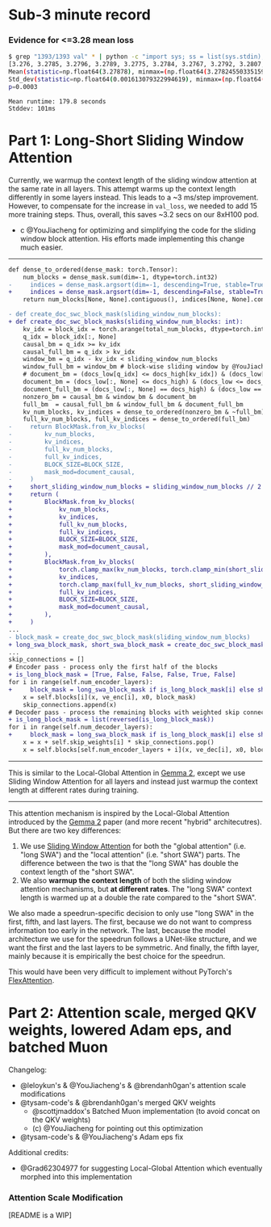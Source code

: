 # Sub-3 minute record

### Evidence for <=3.28 mean loss

```bash
$ grep "1393/1393 val" * | python -c "import sys; ss = list(sys.stdin); accs = [float(s.split()[1].split(':')[1]) for s in ss]; print(accs); import scipy.stats; mvs = scipy.stats.bayes_mvs(accs); print(mvs[0]); print(mvs[2]); print(f'p={scipy.stats.ttest_1samp(accs, 3.28, alternative='less').pvalue:.4f}')"
[3.276, 3.2785, 3.2796, 3.2789, 3.2775, 3.2784, 3.2767, 3.2792, 3.2807, 3.2801, 3.2805, 3.2777, 3.2799, 3.2786, 3.2776, 3.2791, 3.2808, 3.2776, 3.2786, 3.2789, 3.2784, 3.2755, 3.2784, 3.2798, 3.2825]
Mean(statistic=np.float64(3.27878), minmax=(np.float64(3.2782455033515947), np.float64(3.279314496648405)))
Std_dev(statistic=np.float64(0.001613079322994619), minmax=(np.float64(0.001268119576300257), np.float64(0.0020563656558746845)))
p=0.0003
```

```
Mean runtime: 179.8 seconds
Stddev: 101ms
```

# Part 1: Long-Short Sliding Window Attention

Currently, we warmup the context length of the sliding window attention at the same rate in all layers. This attempt warms up the context length differently in some layers instead. This leads to a ~3 ms/step improvement. However, to compensate for the increase in `val_loss`, we needed to add 15 more training steps. Thus, overall, this saves ~3.2 secs on our 8xH100 pod.

- c @YouJiacheng for optimizing and simplifying the code for the sliding window block attention. His efforts made implementing this change much easier.

---

```diff
def dense_to_ordered(dense_mask: torch.Tensor):
    num_blocks = dense_mask.sum(dim=-1, dtype=torch.int32)
-     indices = dense_mask.argsort(dim=-1, descending=True, stable=True).to(torch.int32)
+     indices = dense_mask.argsort(dim=-1, descending=False, stable=True).flip(-1).to(torch.int32)
    return num_blocks[None, None].contiguous(), indices[None, None].contiguous()

- def create_doc_swc_block_mask(sliding_window_num_blocks):
+ def create_doc_swc_block_masks(sliding_window_num_blocks: int):
    kv_idx = block_idx = torch.arange(total_num_blocks, dtype=torch.int32, device='cuda')
    q_idx = block_idx[:, None]
    causal_bm = q_idx >= kv_idx
    causal_full_bm = q_idx > kv_idx
    window_bm = q_idx - kv_idx < sliding_window_num_blocks
    window_full_bm = window_bm # block-wise sliding window by @YouJiacheng
    # document_bm = (docs_low[q_idx] <= docs_high[kv_idx]) & (docs_low[kv_idx] <= docs_high[q_idx])
    document_bm = (docs_low[:, None] <= docs_high) & (docs_low <= docs_high[:, None])
    document_full_bm = (docs_low[:, None] == docs_high) & (docs_low == docs_high[:, None])
    nonzero_bm = causal_bm & window_bm & document_bm
    full_bm  = causal_full_bm & window_full_bm & document_full_bm
    kv_num_blocks, kv_indices = dense_to_ordered(nonzero_bm & ~full_bm)
    full_kv_num_blocks, full_kv_indices = dense_to_ordered(full_bm)
-     return BlockMask.from_kv_blocks(
-         kv_num_blocks,
-         kv_indices,
-         full_kv_num_blocks,
-         full_kv_indices,
-         BLOCK_SIZE=BLOCK_SIZE,
-         mask_mod=document_causal,
-     )
+     short_sliding_window_num_blocks = sliding_window_num_blocks // 2
+     return (
+         BlockMask.from_kv_blocks(
+             kv_num_blocks,
+             kv_indices,
+             full_kv_num_blocks,
+             full_kv_indices,
+             BLOCK_SIZE=BLOCK_SIZE,
+             mask_mod=document_causal,
+         ),
+         BlockMask.from_kv_blocks(
+             torch.clamp_max(kv_num_blocks, torch.clamp_min(short_sliding_window_num_blocks - full_kv_num_blocks, 1)),
+             kv_indices,
+             torch.clamp_max(full_kv_num_blocks, short_sliding_window_num_blocks - 1),
+             full_kv_indices,
+             BLOCK_SIZE=BLOCK_SIZE,
+             mask_mod=document_causal,
+         ),
+     )
...
- block_mask = create_doc_swc_block_mask(sliding_window_num_blocks)
+ long_swa_block_mask, short_swa_block_mask = create_doc_swc_block_masks(sliding_window_num_blocks)
...
skip_connections = []
# Encoder pass - process only the first half of the blocks
+ is_long_block_mask = [True, False, False, False, True, False]
for i in range(self.num_encoder_layers):
+     block_mask = long_swa_block_mask if is_long_block_mask[i] else short_swa_block_mask
    x = self.blocks[i](x, ve_enc[i], x0, block_mask)
    skip_connections.append(x)
# Decoder pass - process the remaining blocks with weighted skip connections
+ is_long_block_mask = list(reversed(is_long_block_mask))
for i in range(self.num_decoder_layers):
+     block_mask = long_swa_block_mask if is_long_block_mask[i] else short_swa_block_mask
    x = x + self.skip_weights[i] * skip_connections.pop()
    x = self.blocks[self.num_encoder_layers + i](x, ve_dec[i], x0, block_mask)
```

---

This is similar to the Local-Global Attention in [Gemma 2](https://arxiv.org/pdf/2408.00118), except we use Sliding Window Attention for all layers and instead just warmup the context length at different rates during training.

---

This attention mechanism is inspired by the Local-Global Attention introduced by the [Gemma 2](https://arxiv.org/abs/2408.00118) paper (and more recent "hybrid" architecutres). But there are two key differences:

1. We use [Sliding Window Attention](https://arxiv.org/abs/2004.05150) for both the "global attention" (i.e. "long SWA") and the "local attention" (i.e. "short SWA") parts. The difference between the two is that the "long SWA" has double the context length of the "short SWA".
2. We also **warmup the context length** of both the sliding window attention mechanisms, but **at different rates**. The "long SWA" context length is warmed up at a double the rate compared to the "short SWA".

We also made a speedrun-specific decision to only use "long SWA" in the first, fifth, and last layers. The first, because we do not want to compress information too early in the network. The last, because the model architecture we use for the speedrun follows a UNet-like structure, and we want the first and the last layers to be symmetric. And finally, the fifth layer, mainly because it is empirically the best choice for the speedrun.

This would have been very difficult to implement without PyTorch's [FlexAttention](https://pytorch.org/blog/flexattention/).

# Part 2: Attention scale, merged QKV weights, lowered Adam eps, and batched Muon

Changelog:

- @leloykun's & @YouJiacheng's & @brendanh0gan's attention scale modifications
- @tysam-code's & @brendanh0gan's merged QKV weights
  - @scottjmaddox's Batched Muon implementation (to avoid concat on the QKV weights)
  - (c) @YouJiacheng for pointing out this optimization
- @tysam-code's & @YouJiacheng's Adam eps fix

Additional credits:
- @Grad62304977 for suggesting Local-Global Attention which eventually morphed into this implementation

### Attention Scale Modification

[README is a WIP]

